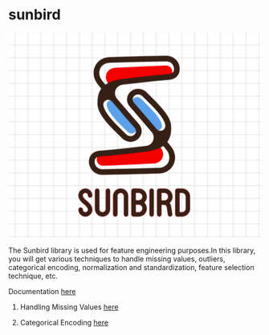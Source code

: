 # sunbird

![alt text](sunbird.png)

The Sunbird library is used for feature engineering purposes.In this library, you will get various techniques to handle missing values, outliers, categorical encoding, normalization and standardization, feature selection technique, etc.

Documentation [here](https://www.sunbird.ml)

1) Handling Missing Values [here](https://www.geeksforgeeks.org/handling-missing-values-using-sunbird/)

2) Categorical Encoding [here](https://www.geeksforgeeks.org/python-categorical-encoding-using-sunbird/)
